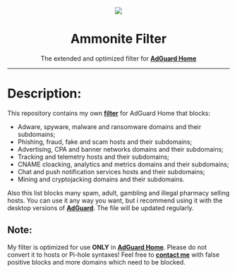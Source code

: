 <p align="center">
<img src="https://ammnt.com/ammnt_logo.png" />
</p>

<h1 align="center">Ammonite Filter</h1>

<p align="center">The extended and optimized filter for <a href="https://adguard.com/en/adguard-home.html"><b>AdGuard Home</b></a></p>

***

# Description:

This repository contains my own <b><a href="https://ammnt.com/filter.txt">filter</a></b> for AdGuard Home that blocks:
- Adware, spyware, malware and ransomware domains and their subdomains;
- Phishing, fraud, fake and scam hosts and their subdomains;
- Advertising, CPA and banner networks domains and their subdomains;
- Tracking and telemetry hosts and their subdomains;
- CNAME cloacking, analytics and metrics domains and their subdomains;
- Chat and push notification services hosts and their subdomains;
- Mining and cryptojacking domains and their subdomains.

Also this list blocks many spam, adult, gambling and illegal pharmacy selling hosts. You can use it any way you want, but i recommend using it with the desktop versions of <b><a href="https://adguard.com/en/adguard-mac/overview.html">AdGuard</a></b>. The file will be updated regularly.

## Note:

My filter is optimized for use <b>ONLY</b> in <b><a href="https://github.com/AdguardTeam/AdGuardHome">AdGuard Home</a></b>. Please do not convert it to hosts or Pi-hole syntaxes! Feel free to <b><a href="https://t.me/LazyAspect">contact me</a></b> with false positive blocks and more domains which need to be blocked.
